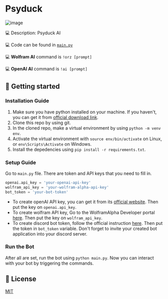 # Psyduck 

![image](https://github.com/intrepidbird/psyduck/assets/140008493/8f868741-f1f5-458d-834e-93c2d058a1c5)

💻 Description: Psyduck AI

💻 Code can be found in [`main.py`](https://github.com/intrepidbird/psyduck/blob/main/main.py)

💻 **Wolfram AI** command is `!orz [prompt]`

💻 **OpenAI AI** command is `!ai [prompt]`


## 🚀 Getting started

### Installation Guide

1. Make sure you have python installed on your machine. If you haven't, you can get it from [official download link](https://www.python.org/downloads/).
2. Clone this repo by using git.
3. In the cloned repo, make a virtual environment by using `python -m venv env`.
4. Activate the virtual environment with `source env/bin/activate` on Linux, or `env\Scripts\Activate` on Windows.
5. Install the depedencies using `pip install -r requirements.txt`.

### Setup Guide

Go to `main.py` file. There are token and API keys that you need to fill in.

```python
openai.api_key = 'your-openai-api-key'
wolfram_api_key = 'your-wolfram-alpha-api-key'
bot_token = 'your-bot-token'
```

- To create openAI API key, you can get it from its [official website](https://openai.com/blog/openai-api). Then put the key on `openai.api_key`.
- To create wolfram API key, Go to the WolframAlpha Developer portal [here](https://developer.wolframalpha.com/). Then put the key on `wolfram_api_key`.
- To create discord bot token, follow the official instruction [here](https://discord.com/developers/docs/getting-started). Then put the token in `bot_token` variable. Don't forget to invite your created bot application into your discord server.

### Run the Bot

After all are set, run the bot using `python main.py`. Now you can interact with your bot by triggering the commands.

## 📝 License

[MIT](LICENSE)